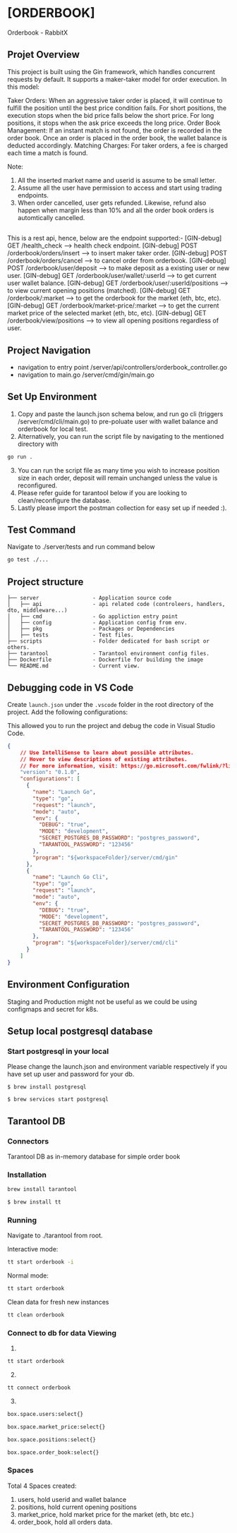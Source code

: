 # [ORDERBOOK]

Orderbook - RabbitX

## Projet Overview

This project is built using the Gin framework, which handles concurrent requests by default. It supports a maker-taker model for order execution. In this model:

Taker Orders: When an aggressive taker order is placed, it will continue to fulfill the position until the best price condition fails. For short positions, the execution stops when the bid price falls below the short price. For long positions, it stops when the ask price exceeds the long price.
Order Book Management: If an instant match is not found, the order is recorded in the order book. Once an order is placed in the order book, the wallet balance is deducted accordingly.
Matching Charges: For taker orders, a fee is charged each time a match is found.

Note:
1. All the inserted market name and userid is assume to be small letter.
2. Assume all the user have permission to access and start using trading endpoints.
3. When order cancelled, user gets refunded. Likewise, refund also happen when margin less than 10% and all the order book orders is automtically cancelled.

##
This is a rest api, hence, below are the endpoint supported:-
[GIN-debug] GET    /health_check             --> health check endpoint.
[GIN-debug] POST   /orderbook/orders/insert  --> to insert maker taker order.
[GIN-debug] POST   /orderbook/orders/cancel  --> to cancel order from orderbook.
[GIN-debug] POST   /orderbook/user/deposit   --> to make deposit as a existing user or new user.
[GIN-debug] GET    /orderbook/user/wallet/:userId --> to get current user wallet balance.
[GIN-debug] GET    /orderbook/user/:userId/positions --> to view current opening positions (matched).
[GIN-debug] GET    /orderbook/:market        --> to get the orderbook for the market (eth, btc, etc).
[GIN-debug] GET    /orderbook/market-price/:market --> to get the current market price of the selected market (eth, btc, etc).
[GIN-debug] GET    /orderbook/view/positions --> to view all opening positions regardless of user.


## Project Navigation
- navigation to entry point /server/api/controllers/orderbook_controller.go 
- navigation to main.go /server/cmd/gin/main.go

## Set Up Environment
1. Copy and paste the launch.json schema below, and run go cli (triggers /server/cmd/cli/main.go) to pre-poluate user with wallet balance and orderbook for local test.
2. Alternatively, you can run the script file by navigating to the mentioned directory with 
```sh
go run .
```
3. You can run the script file as many time you wish to increase position size in each order, deposit will remain unchanged unless the value is reconfigured.
4. Please refer guide for tarantool below if you are looking to clean/reconfigure the database.
5. Lastly please import the postman collection for easy set up if needed :).

## Test Command

Navigate to ./server/tests and run command below

```sh
go test ./...
```

## Project structure

    ├── server                 - Application source code
    │   ├── api                - api related code (controleers, handlers, dto, middleware...)
    │   ├── cmd                - Go appliction entry point
    │   ├── config             - Application config from env.
    │   ├── pkg                - Packages or Dependencies
    │   ├── tests              - Test files.  
    ├── scripts                - Folder dedicated for bash script or others.
    ├── tarantool              - Tarantool environment config files.
    ├── Dockerfile             - Dockerfile for building the image
    └── README.md              - Current view.

## Debugging code in VS Code

Create `launch.json` under the `.vscode` folder in the root directory of the project. Add the following configurations:

This allowed you to run the project and debug the code in Visual Studio Code.

```json
{
    // Use IntelliSense to learn about possible attributes.
    // Hover to view descriptions of existing attributes.
    // For more information, visit: https://go.microsoft.com/fwlink/?linkid=830387
    "version": "0.1.0",
    "configurations": [
      {
        "name": "Launch Go",
        "type": "go",
        "request": "launch",
        "mode": "auto",
        "env": {
          "DEBUG": "true",
          "MODE": "development",
          "SECRET_POSTGRES_DB_PASSWORD": "postgres_password",
          "TARANTOOL_PASSWORD": "123456"
        },
        "program": "${workspaceFolder}/server/cmd/gin"
      },
      {
        "name": "Launch Go Cli",
        "type": "go",
        "request": "launch",
        "mode": "auto",
        "env": {
          "DEBUG": "true",
          "MODE": "development",
          "SECRET_POSTGRES_DB_PASSWORD": "postgres_password",
          "TARANTOOL_PASSWORD": "123456"
        },
        "program": "${workspaceFolder}/server/cmd/cli"
      }
    ]
}
```
## Environment Configuration

Staging and Production might not be useful as we could be using configmaps and secret for k8s.

## Setup local postgresql database

### Start postgresql in your local

Please change the launch.json and environment variable respectively if you have set up user and password for your db.

```shell
$ brew install postgresql

$ brew services start postgresql
```

## Tarantool DB
### Connectors

Tarantool DB as in-memory database for simple order book

### Installation
```sh
brew install tarantool
```

```sh
$ brew install tt
```
### Running
Navigate to ./tarantool from root.

Interactive mode:
```sh
tt start orderbook -i
```

Normal mode:
```sh
tt start orderbook
```

Clean data for fresh new instances
```sh
tt clean orderbook
```

### Connect to db for data Viewing
1. 
```sh
tt start orderbook
```

2.
```sh
tt connect orderbook
```

3.
```sh
box.space.users:select{}
```
```sh
box.space.market_price:select{}
```
```sh
box.space.positions:select{}
```
```sh
box.space.order_book:select{}
```

### Spaces
Total 4 Spaces created:
1. users, hold userid and wallet balance
2. positions, hold current opening positions
3. market_price, hold market price for the market (eth, btc etc.)
4. order_book, hold all orders data.

